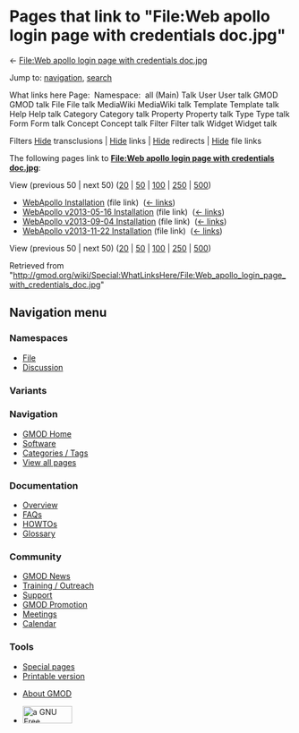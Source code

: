 <div id="mw-page-base" class="noprint">

</div>

<div id="mw-head-base" class="noprint">

</div>

<div id="content" class="mw-body" role="main">

<span id="top"></span>

<div id="mw-js-message" style="display:none;">

</div>



# <span dir="auto">Pages that link to "File:Web apollo login page with credentials doc.jpg"</span>

<div id="bodyContent">

<div id="contentSub">

← [File:Web apollo login page with credentials
doc.jpg](/wiki/File:Web_apollo_login_page_with_credentials_doc.jpg "File:Web apollo login page with credentials doc.jpg")

</div>

<div id="jump-to-nav" class="mw-jump">

Jump to: [navigation](#mw-navigation), [search](#p-search)

</div>

<div id="mw-content-text">

What links here Page:  Namespace:  all (Main) Talk User User talk GMOD
GMOD talk File File talk MediaWiki MediaWiki talk Template Template talk
Help Help talk Category Category talk Property Property talk Type Type
talk Form Form talk Concept Concept talk Filter Filter talk Widget
Widget talk

Filters
[Hide](/mediawiki/index.php?title=Special:WhatLinksHere/File:Web_apollo_login_page_with_credentials_doc.jpg&hidetrans=1 "Special:WhatLinksHere/File:Web apollo login page with credentials doc.jpg")
transclusions \|
[Hide](/mediawiki/index.php?title=Special:WhatLinksHere/File:Web_apollo_login_page_with_credentials_doc.jpg&hidelinks=1 "Special:WhatLinksHere/File:Web apollo login page with credentials doc.jpg")
links \|
[Hide](/mediawiki/index.php?title=Special:WhatLinksHere/File:Web_apollo_login_page_with_credentials_doc.jpg&hideredirs=1 "Special:WhatLinksHere/File:Web apollo login page with credentials doc.jpg")
redirects \|
[Hide](/mediawiki/index.php?title=Special:WhatLinksHere/File:Web_apollo_login_page_with_credentials_doc.jpg&hideimages=1 "Special:WhatLinksHere/File:Web apollo login page with credentials doc.jpg")
file links

The following pages link to **[File:Web apollo login page with
credentials
doc.jpg](/wiki/File:Web_apollo_login_page_with_credentials_doc.jpg "File:Web apollo login page with credentials doc.jpg")**:

View (previous 50 \| next 50)
([20](/mediawiki/index.php?title=Special:WhatLinksHere/File:Web_apollo_login_page_with_credentials_doc.jpg&limit=20 "Special:WhatLinksHere/File:Web apollo login page with credentials doc.jpg")
\|
[50](/mediawiki/index.php?title=Special:WhatLinksHere/File:Web_apollo_login_page_with_credentials_doc.jpg&limit=50 "Special:WhatLinksHere/File:Web apollo login page with credentials doc.jpg")
\|
[100](/mediawiki/index.php?title=Special:WhatLinksHere/File:Web_apollo_login_page_with_credentials_doc.jpg&limit=100 "Special:WhatLinksHere/File:Web apollo login page with credentials doc.jpg")
\|
[250](/mediawiki/index.php?title=Special:WhatLinksHere/File:Web_apollo_login_page_with_credentials_doc.jpg&limit=250 "Special:WhatLinksHere/File:Web apollo login page with credentials doc.jpg")
\|
[500](/mediawiki/index.php?title=Special:WhatLinksHere/File:Web_apollo_login_page_with_credentials_doc.jpg&limit=500 "Special:WhatLinksHere/File:Web apollo login page with credentials doc.jpg"))

- [WebApollo
  Installation](/wiki/WebApollo_Installation "WebApollo Installation")
  (file link) ‎ <span class="mw-whatlinkshere-tools">([←
  links](/mediawiki/index.php?title=Special:WhatLinksHere&target=WebApollo+Installation "Special:WhatLinksHere"))</span>
- [WebApollo v2013-05-16
  Installation](/wiki/WebApollo_v2013-05-16_Installation "WebApollo v2013-05-16 Installation")
  (file link) ‎ <span class="mw-whatlinkshere-tools">([←
  links](/mediawiki/index.php?title=Special:WhatLinksHere&target=WebApollo+v2013-05-16+Installation "Special:WhatLinksHere"))</span>
- [WebApollo v2013-09-04
  Installation](/wiki/WebApollo_v2013-09-04_Installation "WebApollo v2013-09-04 Installation")
  (file link) ‎ <span class="mw-whatlinkshere-tools">([←
  links](/mediawiki/index.php?title=Special:WhatLinksHere&target=WebApollo+v2013-09-04+Installation "Special:WhatLinksHere"))</span>
- [WebApollo v2013-11-22
  Installation](/wiki/WebApollo_v2013-11-22_Installation "WebApollo v2013-11-22 Installation")
  (file link) ‎ <span class="mw-whatlinkshere-tools">([←
  links](/mediawiki/index.php?title=Special:WhatLinksHere&target=WebApollo+v2013-11-22+Installation "Special:WhatLinksHere"))</span>

View (previous 50 \| next 50)
([20](/mediawiki/index.php?title=Special:WhatLinksHere/File:Web_apollo_login_page_with_credentials_doc.jpg&limit=20 "Special:WhatLinksHere/File:Web apollo login page with credentials doc.jpg")
\|
[50](/mediawiki/index.php?title=Special:WhatLinksHere/File:Web_apollo_login_page_with_credentials_doc.jpg&limit=50 "Special:WhatLinksHere/File:Web apollo login page with credentials doc.jpg")
\|
[100](/mediawiki/index.php?title=Special:WhatLinksHere/File:Web_apollo_login_page_with_credentials_doc.jpg&limit=100 "Special:WhatLinksHere/File:Web apollo login page with credentials doc.jpg")
\|
[250](/mediawiki/index.php?title=Special:WhatLinksHere/File:Web_apollo_login_page_with_credentials_doc.jpg&limit=250 "Special:WhatLinksHere/File:Web apollo login page with credentials doc.jpg")
\|
[500](/mediawiki/index.php?title=Special:WhatLinksHere/File:Web_apollo_login_page_with_credentials_doc.jpg&limit=500 "Special:WhatLinksHere/File:Web apollo login page with credentials doc.jpg"))

</div>

<div class="printfooter">

Retrieved from
"<http://gmod.org/wiki/Special:WhatLinksHere/File:Web_apollo_login_page_with_credentials_doc.jpg>"

</div>

<div id="catlinks" class="catlinks catlinks-allhidden">

</div>

<div class="visualClear">

</div>

</div>

</div>

<div id="mw-navigation">

## Navigation menu

<div id="mw-head">



<div id="left-navigation">

<div id="p-namespaces" class="vectorTabs" role="navigation"
aria-labelledby="p-namespaces-label">

### Namespaces

- <span id="ca-nstab-image"><a href="/wiki/File:Web_apollo_login_page_with_credentials_doc.jpg"
  accesskey="c" title="View the file page [c]">File</a></span>
- <span id="ca-talk"><a
  href="/mediawiki/index.php?title=File_talk:Web_apollo_login_page_with_credentials_doc.jpg&amp;action=edit&amp;redlink=1"
  accesskey="t"
  title="Discussion about the content page [t]">Discussion</a></span>

</div>

<div id="p-variants" class="vectorMenu emptyPortlet" role="navigation"
aria-labelledby="p-variants-label">

### 

### Variants[](#)

<div class="menu">

</div>

</div>

</div>

<div id="right-navigation">





</div>



</div>

</div>

</div>

<div id="mw-panel">

<div id="p-logo" role="banner">

<a href="/wiki/Main_Page"
style="background-image: url(http://gmod.org/images/GMOD-cogs.png);"
title="Visit the main page"></a>

</div>

<div id="p-Navigation" class="portal" role="navigation"
aria-labelledby="p-Navigation-label">

### Navigation

<div class="body">

- <span id="n-GMOD-Home">[GMOD Home](/wiki/Main_Page)</span>
- <span id="n-Software">[Software](/wiki/GMOD_Components)</span>
- <span id="n-Categories-.2F-Tags">[Categories /
  Tags](/wiki/Categories)</span>
- <span id="n-View-all-pages">[View all
  pages](/wiki/Special:AllPages)</span>

</div>

</div>

<div id="p-Documentation" class="portal" role="navigation"
aria-labelledby="p-Documentation-label">

### Documentation

<div class="body">

- <span id="n-Overview">[Overview](/wiki/Overview)</span>
- <span id="n-FAQs">[FAQs](/wiki/Category:FAQ)</span>
- <span id="n-HOWTOs">[HOWTOs](/wiki/Category:HOWTO)</span>
- <span id="n-Glossary">[Glossary](/wiki/Glossary)</span>

</div>

</div>

<div id="p-Community" class="portal" role="navigation"
aria-labelledby="p-Community-label">

### Community

<div class="body">

- <span id="n-GMOD-News">[GMOD News](/wiki/GMOD_News)</span>
- <span id="n-Training-.2F-Outreach">[Training /
  Outreach](/wiki/Training_and_Outreach)</span>
- <span id="n-Support">[Support](/wiki/Support)</span>
- <span id="n-GMOD-Promotion">[GMOD
  Promotion](/wiki/GMOD_Promotion)</span>
- <span id="n-Meetings">[Meetings](/wiki/Meetings)</span>
- <span id="n-Calendar">[Calendar](/wiki/Calendar)</span>

</div>

</div>

<div id="p-tb" class="portal" role="navigation"
aria-labelledby="p-tb-label">

### Tools

<div class="body">

- <span id="t-specialpages"><a href="/wiki/Special:SpecialPages" accesskey="q"
  title="A list of all special pages [q]">Special pages</a></span>
- <span id="t-print"><a
  href="/mediawiki/index.php?title=Special:WhatLinksHere/File:Web_apollo_login_page_with_credentials_doc.jpg&amp;printable=yes"
  rel="alternate" accesskey="p"
  title="Printable version of this page [p]">Printable version</a></span>

</div>

</div>

</div>

</div>

<div id="footer" role="contentinfo">

- <span id="footer-places-about">[About
  GMOD](/wiki/GMOD:About "GMOD:About")</span>

<!-- -->

- <span id="footer-copyrightico">[<img src="http://www.gnu.org/graphics/gfdl-logo-small.png" width="88"
  height="31" alt="a GNU Free Documentation License" />](http://www.gnu.org/licenses/fdl-1.3.html)</span>




</div>
